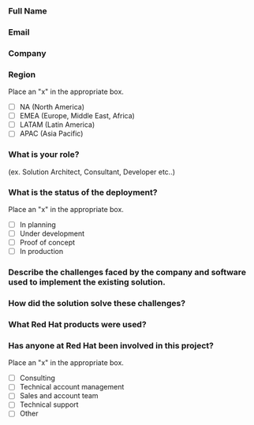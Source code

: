 ### Full Name

### Email

### Company 

### Region
Place an "x" in the appropriate box.

- [ ] NA (North America)
- [ ] EMEA (Europe, Middle East, Africa)
- [ ] LATAM (Latin America)
- [ ] APAC (Asia Pacific)

### What is your role?
(ex. Solution Architect, Consultant, Developer etc..)

### What is the status of the deployment?
Place an "x" in the appropriate box.

- [ ] In planning
- [ ] Under development
- [ ] Proof of concept
- [ ] In production

### Describe the challenges faced by the company and software used to implement the existing solution.

### How did the solution solve these challenges?

### What Red Hat products were used?

###  Has anyone at Red Hat been involved in this project?
Place an "x" in the appropriate box.

- [ ] Consulting
- [ ] Technical account management  
- [ ] Sales and account team
- [ ] Technical support
- [ ] Other

<!--- Attach a demo, presentation, diagram or any additional links related to the architecture.  --->
